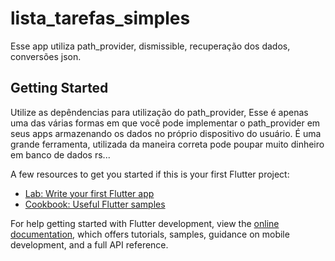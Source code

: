 # lista_tarefas_simples

Esse app utiliza path_provider, dismissible, recuperação dos dados, conversões json.


## Getting Started

Utilize as depêndencias para utilização do path_provider,
Esse é apenas uma das várias formas em que você pode implementar o path_provider em seus apps
armazenando os dados no próprio dispositivo do usuário.
É uma grande ferramenta, utilizada da maneira correta pode poupar muito dinheiro em banco de dados rs...

A few resources to get you started if this is your first Flutter project:

- [Lab: Write your first Flutter app](https://docs.flutter.dev/get-started/codelab)
- [Cookbook: Useful Flutter samples](https://docs.flutter.dev/cookbook)

For help getting started with Flutter development, view the
[online documentation](https://docs.flutter.dev/), which offers tutorials,
samples, guidance on mobile development, and a full API reference.
